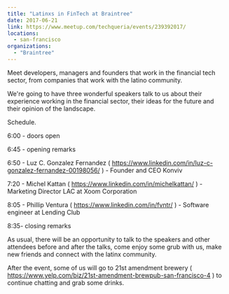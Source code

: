 ```yaml
---
title: "Latinxs in FinTech at Braintree"
date: 2017-06-21
link: https://www.meetup.com/techqueria/events/239392017/
locations:
  - san-francisco
organizations:
  - "Braintree"
---
```


Meet developers, managers and founders that work in the financial tech sector, from companies that work with the latino community.

We're going to have three wonderful speakers talk to us about their experience working in the financial sector, their ideas for the future and their opinion of the landscape.

Schedule.

6:00 - doors open

6:45 - opening remarks

6:50 - Luz C. Gonzalez Fernandez ( https://www.linkedin.com/in/luz-c-gonzalez-fernandez-00198056/ ) - Founder and CEO Konviv

7:20 - Michel Kattan ( https://www.linkedin.com/in/michelkattan/ ) - Marketing Director LAC at Xoom Corporation

8:05 - Phillip Ventura ( https://www.linkedin.com/in/fvntr/ ) - Software engineer at Lending Club

8:35- closing remarks

As usual, there will be an opportunity to talk to the speakers and other attendees before and after the talks, come enjoy some grub with us, make new friends and connect with the latinx community.

After the event, some of us will go to 21st amendment brewery ( https://www.yelp.com/biz/21st-amendment-brewpub-san-francisco-4 ) to continue chatting and grab some drinks.

